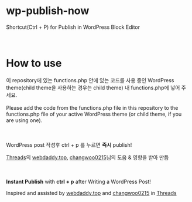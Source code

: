 # wp-publish-now
Shortcut(Ctrl + P) for Publish in WordPress Block Editor  <br><br><br>

# How to use
이 repository에 있는 functions.php 안에 있는 코드를 사용 중인 WordPress theme(child theme을 사용하는 경우는 child theme) 내 functions.php에 넣어 주세요.<br><br>
Please add the code from the functions.php file in this repository to the functions.php file of your active WordPress theme (or child theme, if you are using one).<br><br><br>

WordPress post 작성후 ctrl + p 를 누르면 **즉시** publish!

[Threads](https://threads.com)의 [webdaddy.top](https://www.threads.com/@webdaddy.top), [changwoo0215](https://www.threads.com/@changwoo0215)님의 도움 & 영향을 받아 만듬  <br><br><br>




**Instant Publish** with **ctrl + p** after Writing a WordPress Post!

Inspired and assisted by [webdaddy.top](https://www.threads.com/@webdaddy.top) and [changwoo0215](https://www.threads.com/@changwoo0215) in [Threads](https://threads.com)


